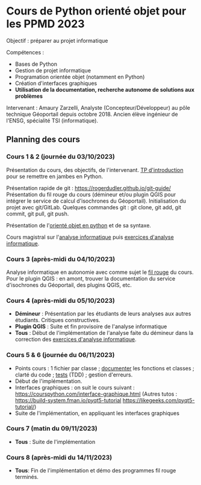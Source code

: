 # Cours de Python orienté objet pour les PPMD 2023

Objectif : préparer au projet informatique

Compétences :
 + Bases de Python
 + Gestion de projet informatique
 + Programation orientée objet (notamment en Python)
 + Création d'interfaces graphiques
 + **Utilisation de la documentation, recherche autonome de solutions aux problèmes**

Intervenant :
Amaury Zarzelli, Analyste (Concepteur/Développeur) au pôle technique Géoportail depuis octobre 2018. Ancien élève ingénieur de l'ENSG, spécialité TSI (informatique).

## Planning des cours

### Cours 1 & 2 (journée du 03/10/2023)
Présentation du cours, des objectifs, de l'intervenant.
[TP d'introduction](tp/intro.md) pour se remettre en jambes en Python.

Présentation rapide de git : https://rogerdudler.github.io/git-guide/
Présentation du fil rouge du cours (démineur et/ou plugin QGIS pour intégrer le service de calcul d'isochrones du Géoportail). Initialisation du projet avec git/GitLab. Quelques commandes git : git clone, git add, git commit, git pull, git push.

Présentation de l'[orienté objet en python](supports_cours/Presentation_Python_objet.md) et de sa syntaxe.

Cours magistral sur l'[analyse informatique](supports_cours/Analyse_informatique_presentation.md) puis [exercices d'analyse informatique](supports_cours/Analyse_informatique_exercices.pdf).

### Cours 3 (après-midi du 04/10/2023)
Analyse informatique en autonomie avec comme sujet le [fil rouge](fil_rouge/analyse.md) du cours. Pour le plugin QGIS : en amont, trouver la documentation du service d'isochrones du Géoportail, des plugins QGIS, etc.

### Cours 4 (après-midi du 05/10/2023)
- __Démineur__ : Présentation par les étudiants de leurs analyses aux autres étudiants. Critiques constructives.
- __Plugin QGIS__ : Suite et fin provisoire de l'analyse informatique
- __Tous__ : Début de l'implémentation de l'analyse faite du démineur dans la correction des [exercices d'analyse informatique](supports_cours/Analyse_informatique_exercices.pdf).

### Cours 5 & 6 (journée du 06/11/2023)
- Points cours : 1 fichier par classe ; [documenter](fil_rouge/documentation_et_tests.md) les fonctions et classes ; clarté du code ; [tests](fil_rouge/documentation_et_tests.md) (TDD) ; gestion d'erreurs.
- Début de l'implémentation.
- Interfaces graphiques : on suit le cours suivant : https://courspython.com/interface-graphique.html (Autres tutos : https://build-system.fman.io/pyqt5-tutorial https://likegeeks.com/pyqt5-tutorial/)
- Suite de l'implémentation, en appliquant les interfaces graphiques

### Cours 7 (matin du 09/11/2023)
- __Tous__ : Suite de l'implémentation

 ### Cours 8 (après-midi du 14/11/2023)
- __Tous__: Fin de l'implémentation et démo des programmes fil rouge terminés.
